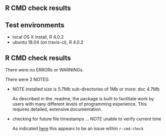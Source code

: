 ## R CMD check results

## Test environments
* local OS X install, R 4.0.2
* ubuntu 18.04 (on travis-ci), R 4.0.2

## R CMD check results
There were no ERRORs or WARNINGs. 

There were 2 NOTES:

*  NOTE installed size is  5.7Mb sub-directories of 1Mb or more: doc 4.7Mb

	As described in the .readme, the package is built to facilitate work by users with many different levels of programming experience. This requires detailed, extensive documentation. 

* checking for future file timestamps ... NOTE unable to verify current time

	As indicated [here](https://stackoverflow.com/questions/63613301/r-cmd-check-note-unable-to-verify-current-time) this appears to be an issue within `r-cmd-check`
